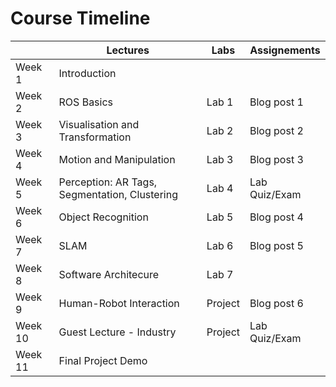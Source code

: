 # Course Timeline

|         | Lectures                                      | Labs    | Assignements  |
|---------|-----------------------------------------------|---------|---------------|
| Week 1  | Introduction                                  |         |               |
| Week 2  | ROS Basics                                    | Lab 1   | Blog post 1   |
| Week 3  | Visualisation and Transformation              | Lab 2   | Blog post 2   |
| Week 4  | Motion and Manipulation                       | Lab 3   | Blog post 3   |
| Week 5  | Perception: AR Tags, Segmentation, Clustering | Lab 4   | Lab Quiz/Exam |
| Week 6  | Object Recognition                            | Lab 5   | Blog post 4   |
| Week 7  | SLAM                                          | Lab 6   | Blog post 5   |
| Week 8  | Software Architecure                          | Lab 7   |               |
| Week 9  | Human-Robot Interaction                       | Project | Blog post 6   |
| Week 10 | Guest Lecture - Industry                      | Project | Lab Quiz/Exam |
| Week 11 | Final Project Demo                            |         |               |
